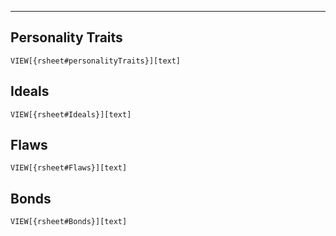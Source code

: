 ___

## Personality Traits
`VIEW[{rsheet#personalityTraits}][text]`

## Ideals
`VIEW[{rsheet#Ideals}][text]`

## Flaws
`VIEW[{rsheet#Flaws}][text]`

## Bonds
`VIEW[{rsheet#Bonds}][text]`
